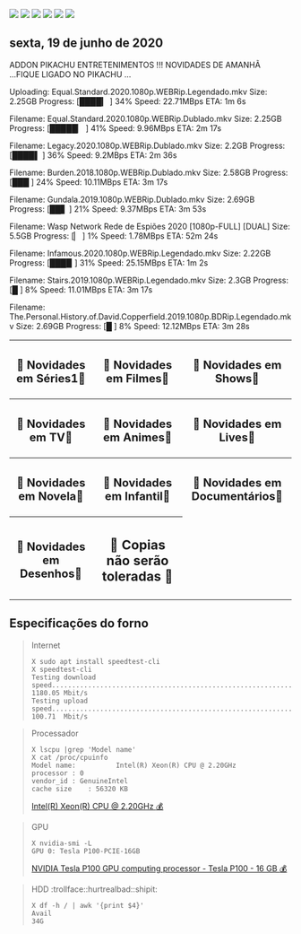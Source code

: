 <!--Copias não serão toleradas-->

 [![](https://tinyurl.com/ydcxhx7f)](http://bit.ly/repokachu) [![](https://tinyurl.com/ybaflaxt)](https://vkodi.net/repo/) [![](https://tinyurl.com/ybcutyjq)](http://bit.ly/zipikachu) [![](https://tinyurl.com/yckqgysp)](https://linktr.ee/addonpikachu) [![](https://tinyurl.com/ybja3588)](https://tinyurl.com/grupopikachu) [![](https://tinyurl.com/y83so6xr)](https://t.me/addonpikachu)  
 
## sexta, 19 de junho de 2020
 
 
ADDON PIKACHU ENTRETENIMENTOS !!! NOVIDADES DE AMANHÃ ...FIQUE LIGADO NO PIKACHU ...

Uploading: Equal.Standard.2020.1080p.WEBRip.Legendado.mkv
Size: 2.25GB
Progress: [████▎        ] 34%
Speed: 22.71MBps
ETA: 1m 6s

Filename: Equal.Standard.2020.1080p.WEBRip.Dublado.mkv
Size: 2.25GB
Progress: [█████▏       ] 41%
Speed: 9.96MBps
ETA: 2m 17s

Filename: Legacy.2020.1080p.WEBRip.Dublado.mkv
Size: 2.2GB
Progress: [████▌        ] 36%
Speed: 9.2MBps
ETA: 2m 36s

Filename: Burden.2018.1080p.WEBRip.Dublado.mkv
Size: 2.58GB
Progress: [███         ] 24%
Speed: 10.11MBps
ETA: 3m 17s

Filename: Gundala.2019.1080p.WEBRip.Dublado.mkv
Size: 2.69GB
Progress: [██▋          ] 21%
Speed: 9.37MBps
ETA: 3m 53s

Filename:  Wasp Network Rede de Espiões 2020 [1080p-FULL] [DUAL]
Size: 5.5GB
Progress: [▏            ] 1%
Speed: 1.78MBps
ETA: 52m 24s

Filename: Infamous.2020.1080p.WEBRip.Legendado.mkv
Size: 2.22GB
Progress: [███▉         ] 31%
Speed: 25.15MBps
ETA: 1m 2s

Filename: Stairs.2019.1080p.WEBRip.Legendado.mkv
Size: 2.3GB
Progress: [█           ] 8%
Speed: 11.01MBps
ETA: 3m 17s

Filename: The.Personal.History.of.David.Copperfield.2019.1080p.BDRip.Legendado.mkv
Size: 2.69GB
Progress: [█           ] 8%
Speed: 12.12MBps
ETA: 3m 28s

<table style="width:100%">
  <tr>
    <th>
     <h3 style="text-align: center; font-size: 20px; border: none">
      <a href="https://bit.ly/novidadeseries" target=_blank" style="text-decoration: none;">
                                                                                           🔰 Novidades em Séries1🔰
                                                                                           </a>
                                                                                           </h3>
                                                                                           </th>
    <th><h3 style="text-align: center; font-size: 20px; border: none">
  <a href="https://bit.ly/novidadesfilmes" target=_blank" style="text-decoration: none;">
    🔰 Novidades em Filmes🔰  </a></h3></th>
    <th><h3 style="text-align: center; font-size: 20px; border: none">
  <a href="https://bit.ly/novidadeshows" target=_blank" style="text-decoration: none;">
    🔰 Novidades em Shows🔰  </a></h3></th>
  </tr>
  <tr>
    <th><h3 style="text-align: center; font-size: 20px; border: none">
  <a href="https://bit.ly/novidadeTV" target=_blank" style="text-decoration: none;">
    🔰 Novidades em TV🔰  </a></h3></th>
    <th><h3 style="text-align: center; font-size: 20px; border: none">
  <a href="https://bit.ly/novidadeanimes" target=_blank" style="text-decoration: none;">
    🔰 Novidades em Animes🔰  </a></h3></th>
    <th><h3 style="text-align: center; font-size: 20px; border: none">
  <a href="https://bit.ly/novidadelives" target=_blank" style="text-decoration: none;">
    🔰 Novidades em Lives🔰  </a></h3></th>
  </tr>
  <tr>
    <th><h3 style="text-align: center; font-size: 20px; border: none">
  <a href="https://bit.ly/novidadenovelas" target=_blank" style="text-decoration: none;">
    🔰 Novidades em Novela🔰  </a></h3></th>
    <th><h3 style="text-align: center; font-size: 20px; border: none">
  <a href="https://bit.ly/novidadeinfantil" target=_blank" style="text-decoration: none;">
    🔰 Novidades em Infantil🔰  </a></h3></th>
    <th><h3 style="text-align: center; font-size: 20px; border: none">
  <a href="https://bit.ly/novidadedocs" target=_blank" style="text-decoration: none;">
    🔰 Novidades em Documentários🔰  </a></h3></th>
  </tr>
   <tr>
    <th><h3 style="text-align: center; font-size: 20px; border: none">
  <a href="https://bit.ly/novidaDesenhos" target=_blank" style="text-decoration: none;">
    🔰 Novidades em Desenhos🔰  </a></h3></th>
    <th><h3 style="text-align: center; font-size: 23px; border: none">
    🔰 Copias não serão toleradas 🔰
</h3></th>
  </tr>
</table>

## Especificações do forno
> Internet
> ```
> X sudo apt install speedtest-cli
> X speedtest-cli
> Testing download speed................................................................................Download: 1180.05 Mbit/s
> Testing upload speed..................................................................................Upload:   100.71  Mbit/s
>```

> Processador
> ```
> X lscpu |grep 'Model name'
> X cat /proc/cpuinfo
> Model name:          Intel(R) Xeon(R) CPU @ 2.20GHz
> processor	: 0
> vendor_id	: GenuineIntel
> cache size	: 56320 KB
> ```
> [Intel(R) Xeon(R) CPU @ 2.20GHz :moneybag:](https://tinyurl.com/y7mp2e5l)

> GPU
> ```
> X nvidia-smi -L
> GPU 0: Tesla P100-PCIE-16GB
> ```
> [NVIDIA Tesla P100 GPU computing processor - Tesla P100 - 16 GB :moneybag:](https://tinyurl.com/y8cjud2r)

> HDD :trollface::hurtrealbad::shipit:
> ```
> X df -h / | awk '{print $4}'
> Avail
> 34G
> ```

<!--Copias não serão toleradas-->
